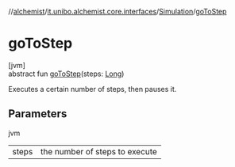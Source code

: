 //[alchemist](../../../index.md)/[it.unibo.alchemist.core.interfaces](../index.md)/[Simulation](index.md)/[goToStep](go-to-step.md)

# goToStep

[jvm]\
abstract fun [goToStep](go-to-step.md)(steps: [Long](https://kotlinlang.org/api/latest/jvm/stdlib/kotlin/-long/index.html))

Executes a certain number of steps, then pauses it.

## Parameters

jvm

| | |
|---|---|
| steps | the number of steps to execute |
